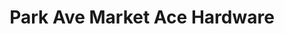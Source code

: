 ---
title: "Park Ave Market Ace Hardware"
url: /south-weymouth/park-ave-market-ace-hardware/
shop: Eisenwaren
---